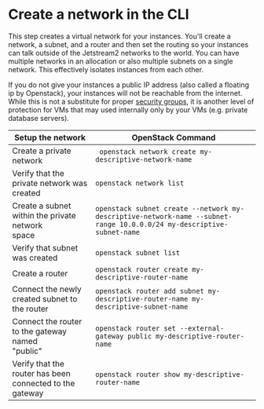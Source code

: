 # Create a network in the CLI

This step creates a virtual network for your instances. You'll create a network, a subnet, and a router and then set the routing so your instances can talk outside of the Jetstream2 networks to the world. You can have multiple networks in an allocation or also multiple subnets on a single network. This effectively isolates instances from each other.

If you do not give your instances a public IP address (also called a floating ip by Openstack), your instances will not be reachable from the internet. While this is not a substitute for proper [security groups](security_group.md), it is another level of protection for VMs that may used internally only by your VMs (e.g. private database servers).

| Setup the network | OpenStack Command |
|---- | ----|
| Create a private network |``` openstack network create my-descriptive-network-name```|
| Verify that the private network was created | ```openstack network list```  |
| Create a subnet within the private network<br>space | ```openstack subnet create --network my-descriptive-network-name --subnet-range 10.0.0.0/24 my-descriptive-subnet-name```  |
| Verify that subnet was created | ```openstack subnet list```   |
| Create a router | ```openstack router create my-descriptive-router-name``` |
| Connect the newly created subnet to the router | ```openstack router add subnet my-descriptive-router-name my-descriptive-subnet-name``` |
| Connect the router to the gateway named <br>"public"  | ```openstack router set --external-gateway public my-descriptive-router-name``` |
| Verify that the router has been connected to the<br>gateway   | ```openstack router show my-descriptive-router-name``` |
